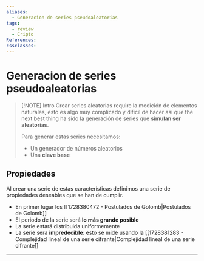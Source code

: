 ```yaml
---
aliases:
  - Generacion de series pseudoaleatorias
tags:
  - review
  - Cripto
References: 
cssclasses:
---
```

# Generacion de series pseudoaleatorias

> [!NOTE] Intro
> Crear series aleatorias require la medición de elementos naturales, esto es algo muy complicado y dificil de hacer así que the next best thing ha sido la generación de series que **simulan ser aleatorias**. 
> 
> Para generar estas series necesitamos:
> + Un generador de números aleatorios
> + Una **clave base**

## Propiedades
Al crear una serie de estas características definimos una serie de propiedades deseables que se han de cumplir.

+ En primer lugar los [[1728380472 - Postulados de Golomb|Postulados de Golomb]]
+ El periodo de la serie será **lo más grande posible**
+ La serie estará distribuida uniformemente
+ La serie sera **impredecible**: esto se mide usando la [[1728381283 - Complejidad lineal de una serie cifrante|Complejidad lineal de una serie cifrante]]

***
